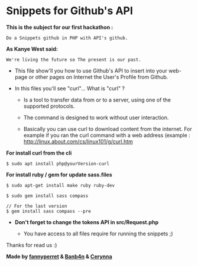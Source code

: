 # Snippets for Github's API

**This is the subject for our first hackathon :**

    Do a Snippets github in PHP with API's github.

**As Kanye West said:**

    We're living the future so The present is our past.

- This file show'll you how to use Github's API to insert into your web-page or other pages on Internet the User's Profile from      Github. 

- In this files you'll see "curl"... What is "curl" ? 
  - Is a tool to transfer data from or to a server, using one of the supported protocols. 

  - The command is designed to work without user interaction. 
  
  - Basically you can use curl to download content from the internet. For example if you ran the curl command with a web address (example : http://linux.about.com/cs/linux101/g/curl.htm
 
**For install curl from the cli**
  ```
  $ sudo apt install php@yourVersion-curl 
  ```

**For install ruby / gem for update sass.files**
  ```
  $ sudo apt-get install make ruby ruby-dev 

  $ sudo gem install sass compass

  // For the last version 
  $ gem install sass compass --pre 
  ```
  
  - **Don't forget to change the tokens API in src/Request.php**
    
  
    - You have access to all files require for running the snippets ;)

Thanks for read us :)

**Made by [fannyperret](https://github.com/fannyperret) & [Banb4n](https://github.com/Banb4n) & [Cerynna](https://github.com/Cerynna)**
